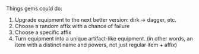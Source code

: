 Things gems could do:

1.  Upgrade equipment to the next better version: dirk -> dagger, etc.
2.  Choose a random affix with a chance of failure
3.  Choose a specific affix
4.  Turn equipment into a unique artifact-like equipment. (in other words, an
    item with a distinct name and powers, not just regular item + affix)
